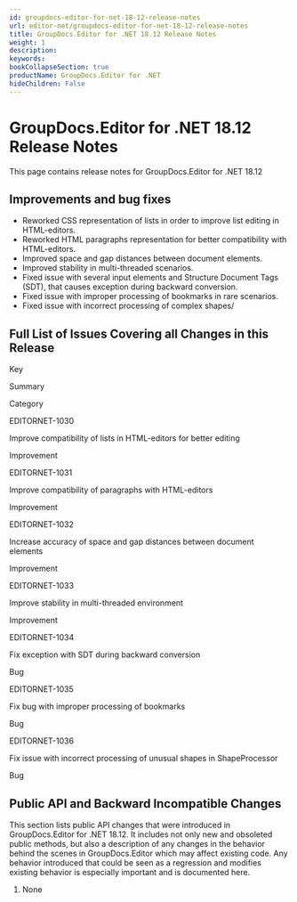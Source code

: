 ```yaml
---
id: groupdocs-editor-for-net-18-12-release-notes
url: editor-net/groupdocs-editor-for-net-18-12-release-notes
title: GroupDocs.Editor for .NET 18.12 Release Notes
weight: 1
description: 
keywords: 
bookCollapseSection: true
productName: GroupDocs.Editor for .NET
hideChildren: False
---
```


# GroupDocs.Editor for .NET 18.12 Release Notes

This page contains release notes for GroupDocs.Editor for .NET 18.12

## Improvements and bug fixes

*   Reworked CSS representation of lists in order to improve list editing in HTML-editors.
*   Reworked HTML paragraphs representation for better compatibility with HTML-editors.
*   Improved space and gap distances between document elements.
*   Improved stability in multi-threaded scenarios.
*   Fixed issue with several input elements and Structure Document Tags (SDT), that causes exception during backward conversion.
*   Fixed issue with improper processing of bookmarks in rare scenarios.
*   Fixed issue with incorrect processing of complex shapes/

## Full List of Issues Covering all Changes in this Release

Key

Summary

Category

EDITORNET-1030

Improve compatibility of lists in HTML-editors for better editing

Improvement

EDITORNET-1031

Improve compatibility of paragraphs with HTML-editors

Improvement

EDITORNET-1032

Increase accuracy of space and gap distances between document elements

Improvement

EDITORNET-1033

Improve stability in multi-threaded environment

Improvement

EDITORNET-1034

Fix exception with SDT during backward conversion

Bug

EDITORNET-1035

Fix bug with improper processing of bookmarks

Bug

EDITORNET-1036

Fix issue with incorrect processing of unusual shapes in ShapeProcessor

Bug

## Public API and Backward Incompatible Changes

This section lists public API changes that were introduced in GroupDocs.Editor for .NET 18.12. It includes not only new and obsoleted public methods, but also a description of any changes in the behavior behind the scenes in GroupDocs.Editor which may affect existing code. Any behavior introduced that could be seen as a regression and modifies existing behavior is especially important and is documented here.

1.  None
